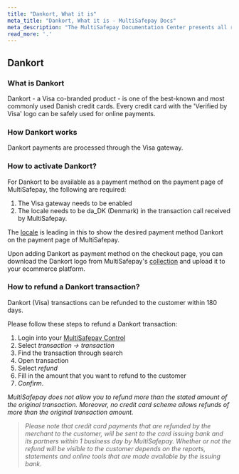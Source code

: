 ```yaml
---
title: "Dankort, What it is"
meta_title: "Dankort, What it is - MultiSafepay Docs"
meta_description: "The MultiSafepay Documentation Center presents all relevant information about our Plugins and API. You can also find support pages for Payment Methods, Tools and General Questions as well as the contact details of our Support and Integration Teams."
read_more: '.'
---
```

## Dankort
### What is Dankort
Dankort - a Visa co-branded product - is one of the best-known and most commonly used Danish credit cards. Every credit card with the 'Verified by Visa' logo can be safely used for online payments.

### How Dankort works
Dankort payments are processed through the Visa gateway.

### How to activate Dankort?
For Dankort to be available as a payment method on the payment page of MultiSafepay, the following are required:

1. The Visa gateway needs to be enabled
2. The locale needs to be da_DK (Denmark) in the transaction call received by MultiSafepay.

The [locale](/faq/api/locale) is leading in this to show the desired payment method Dankort on the payment page of MultiSafepay.

Upon adding Dankort as payment method on the checkout page, you can download the Dankort logo from MultiSafepay's [collection](/faq/general/payment-method-logo) and upload it to your ecommerce platform. 

### How to refund a Dankort transaction?
Dankort (Visa) transactions can be refunded to the customer within 180 days.

Please follow these steps to refund a Dankort transaction:

1. Login into your [MultiSafepay Control](https://merchant.multisafepay.com)
2. Select _transaction -> transaction_
3. Find the transaction through search
4. Open transaction
5. Select _refund_
6. Fill in the amount that you want to refund to the customer  
7. _Confirm_.

_MultiSafepay does not allow you to refund more than the stated amount of the original transaction. Moreover, no credit card scheme allows refunds of more than the original transaction amount._


> _Please note that credit card payments that are refunded by the merchant to the customer, will be sent to the card issuing bank and its partners within 1 business day by MultiSafepay. Whether or not the refund will be visible to the customer depends on the reports, statements and online tools that are made available by the issuing bank_.
